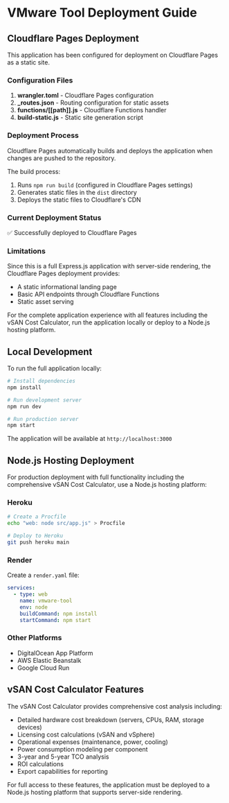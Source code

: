 # VMware Tool Deployment Guide

## Cloudflare Pages Deployment

This application has been configured for deployment on Cloudflare Pages as a static site.

### Configuration Files

1. **wrangler.toml** - Cloudflare Pages configuration
2. **_routes.json** - Routing configuration for static assets
3. **functions/[[path]].js** - Cloudflare Functions handler
4. **build-static.js** - Static site generation script

### Deployment Process

Cloudflare Pages automatically builds and deploys the application when changes are pushed to the repository.

The build process:
1. Runs `npm run build` (configured in Cloudflare Pages settings)
2. Generates static files in the `dist` directory
3. Deploys the static files to Cloudflare's CDN

### Current Deployment Status

✅ Successfully deployed to Cloudflare Pages

### Limitations

Since this is a full Express.js application with server-side rendering, the Cloudflare Pages deployment provides:
- A static informational landing page
- Basic API endpoints through Cloudflare Functions
- Static asset serving

For the complete application experience with all features including the vSAN Cost Calculator, run the application locally or deploy to a Node.js hosting platform.

## Local Development

To run the full application locally:

```bash
# Install dependencies
npm install

# Run development server
npm run dev

# Run production server
npm start
```

The application will be available at `http://localhost:3000`

## Node.js Hosting Deployment

For production deployment with full functionality including the comprehensive vSAN Cost Calculator, use a Node.js hosting platform:

### Heroku
```bash
# Create a Procfile
echo "web: node src/app.js" > Procfile

# Deploy to Heroku
git push heroku main
```

### Render
Create a `render.yaml` file:
```yaml
services:
  - type: web
    name: vmware-tool
    env: node
    buildCommand: npm install
    startCommand: npm start
```

### Other Platforms
- DigitalOcean App Platform
- AWS Elastic Beanstalk
- Google Cloud Run

## vSAN Cost Calculator Features

The vSAN Cost Calculator provides comprehensive cost analysis including:
- Detailed hardware cost breakdown (servers, CPUs, RAM, storage devices)
- Licensing cost calculations (vSAN and vSphere)
- Operational expenses (maintenance, power, cooling)
- Power consumption modeling per component
- 3-year and 5-year TCO analysis
- ROI calculations
- Export capabilities for reporting

For full access to these features, the application must be deployed to a Node.js hosting platform that supports server-side rendering.